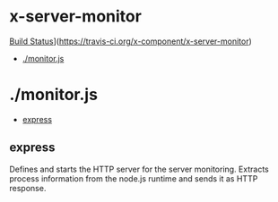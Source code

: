 # x-server-monitor

[Build Status](https://travis-ci.org/x-component/x-server-monitor.png?v1.0.0)](https://travis-ci.org/x-component/x-server-monitor)

- [./monitor.js](#monitorjs) 

# ./monitor.js

  - [express](#express)

## express

  Defines and starts the HTTP server for the server monitoring. Extracts process information from the node.js runtime
  and sends it as HTTP response.
